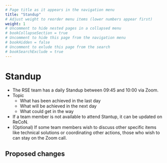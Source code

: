 ```yaml
---
# Page title as it appears in the navigation menu
title: "Standup"
# Adjust weight to reorder menu items (lower numbers appear first)
weight: 1
# Uncomment to hide nested pages in a collapsed menu
# bookCollapseSection = true
# Uncomment to hide this page from the navigation menu
# bookHidden = false
# Uncomment to exlude this page from the search
# bookSearchExclude = true
---
```


# Standup

- The RSE team has a daily Standup between 09:45 and 10:00 via Zoom.
- Topic
    - What has been achieved in the last day
    - What will be achieved in the next day 
    - What could get in the way
- If a team member is not available to attend Stantup, it can be updated on ReCoN.
- (Optional) If some team members wish to discuss other specific items like technical solutions or coordinating other actions, those who wish to can stay on the Zoom call.

## Proposed changes
